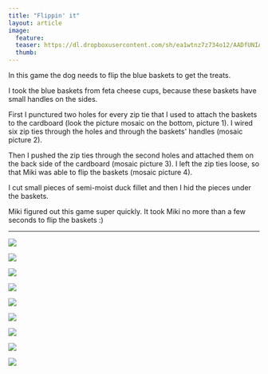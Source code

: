 ```yaml
---
title: "Flippin' it"
layout: article
image:
  feature:
  teaser: https://dl.dropboxusercontent.com/sh/ea1wtnz7z734o12/AADfUNIAHfQ_ifzW8z_qPieua/aktivointi/flippailu/DS060441-245px.jpg
  thumb:
---
```


In this game the dog needs to flip the blue baskets to get the treats.

I took the blue baskets from feta cheese cups, because these baskets have small handles on the sides.

First I punctured two holes for every zip tie that I used to attach the baskets to the cardboard (look the picture mosaic on the bottom, picture 1). I wired six zip ties through the holes and through the baskets' handles (mosaic picture 2).

Then I pushed the zip ties through the second holes and attached them on the back side of the cardboard (mosaic picture 3). I left the zip ties loose, so that Miki was able to flip the baskets (mosaic picture 4).

I cut small pieces of semi-moist duck fillet and then I hid the pieces under the baskets.

Miki figured out this game super quickly. It took Miki no more than a few seconds to flip the baskets :)

---

[![](https://dl.dropboxusercontent.com/sh/ea1wtnz7z734o12/AAAHDgmg9sIJGvJIlBrWW0uSa/aktivointi/flippailu/DS06021-800px.jpg)](https://dl.dropboxusercontent.com/sh/ea1wtnz7z734o12/AACxueSH1jID9X3k9zM_XWNPa/aktivointi/flippailu/DS06021.jpg)

[![](https://dl.dropboxusercontent.com/sh/ea1wtnz7z734o12/AACbwAc5As9Rv0ZEhEnET0hIa/aktivointi/flippailu/DS06072-800px.jpg)](https://dl.dropboxusercontent.com/sh/ea1wtnz7z734o12/AAC1jE7o_g1Qk7cFrjyGu4N9a/aktivointi/flippailu/DS06072.jpg)

[![](https://dl.dropboxusercontent.com/sh/ea1wtnz7z734o12/AAAdcIWGvk8R4tyxlN_-41N7a/aktivointi/flippailu/DS06074-800px.jpg)](https://dl.dropboxusercontent.com/sh/ea1wtnz7z734o12/AACkO--Ab3Wla5fxImfc8z_Qa/aktivointi/flippailu/DS06074.jpg)

[![](https://dl.dropboxusercontent.com/sh/ea1wtnz7z734o12/AABmPC0LjuXs5zcOuZhLk607a/aktivointi/flippailu/DS06075-800px.jpg)](https://dl.dropboxusercontent.com/sh/ea1wtnz7z734o12/AADsp4HFiY821fqdas_Nmy6ha/aktivointi/flippailu/DS06075.jpg)

[![](https://dl.dropboxusercontent.com/sh/ea1wtnz7z734o12/AAB3hzZ0kQMg1Mw89gD_HX51a/aktivointi/flippailu/DS06078-800px.jpg)](https://dl.dropboxusercontent.com/sh/ea1wtnz7z734o12/AAALAsXG2V_bq6E7S-Aqb-mNa/aktivointi/flippailu/DS06078.jpg)

[![](https://dl.dropboxusercontent.com/sh/ea1wtnz7z734o12/AAD4atAwQgI2pAgI5PfFbV8Za/aktivointi/flippailu/DS06029-800px.jpg)](https://dl.dropboxusercontent.com/sh/ea1wtnz7z734o12/AAC_GKaeUPyM3x8jUrkeVyHqa/aktivointi/flippailu/DS06029.jpg)

[![](https://dl.dropboxusercontent.com/sh/ea1wtnz7z734o12/AABHLI1M6eYHS3S7lSFEydrRa/aktivointi/flippailu/DS06042-800px.jpg)](https://dl.dropboxusercontent.com/sh/ea1wtnz7z734o12/AACulQ7yy8RdYa4_EAPQmJpaa/aktivointi/flippailu/DS06042.jpg)

[![](https://dl.dropboxusercontent.com/sh/ea1wtnz7z734o12/AAAjQD7OOdkKwBpJ3kQ003eOa/aktivointi/flippailu/DS06044-800px.jpg)](https://dl.dropboxusercontent.com/sh/ea1wtnz7z734o12/AACf7zyWNSWwmXlsKCXVvPoya/aktivointi/flippailu/DS06044.jpg)

[![](https://dl.dropboxusercontent.com/sh/ea1wtnz7z734o12/AAB3PBJ4UXnHmhlMGwAvEj6ha/aktivointi/flippailu/Kollaasi_flip-800px.jpg)](https://dl.dropboxusercontent.com/sh/ea1wtnz7z734o12/AAD9nKORSLfL1lQWQYF-nkbLa/aktivointi/flippailu/Kollaasi_flip.jpg)
